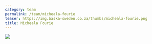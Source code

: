 ```yaml
---
category: team
permalink: /team/micheala-fourie
teaser: https://img.baska-sweden.co.za/thumbs/micheala-fourie.png
title: Micheala Fourie
---
```


[<img src="https://img.baska-sweden.co.za/resized/micheala-fourie.png" />](https://img.baska-sweden.co.za/original/micheala-fourie.png)

<!--
[Questionnare Answers](https://drive.google.com/open?id=1C-y-fjXTocEu_6SksQmgdeIwYh6KJxXAk0wk3CV8Ook)
-->
